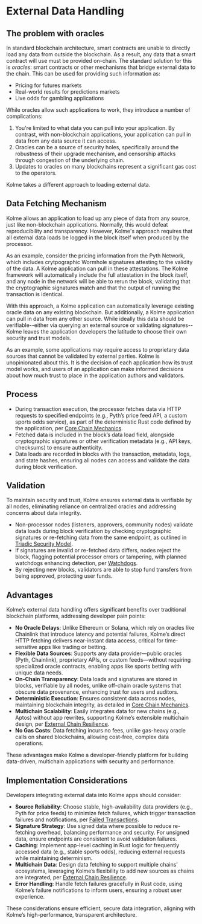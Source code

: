 # External Data Handling

<!-- toc -->

## The problem with oracles

In standard blockchain architecture, smart contracts are unable to directly load any data from outside the blockchain. As a result, any data that a smart contract will use must be provided on-chain. The standard solution for this is _oracles_: smart contracts or other mechanisms that bridge external data to the chain. This can be used for providing such information as:

* Pricing for futures markets
* Real-world results for predictions markets
* Live odds for gambling applications

While oracles allow such applications to work, they introduce a number of complications:

1. You're limited to what data you can pull into your application. By contrast, with non-blockchain applications, your application can pull in data from any data source it can access.
2. Oracles can be a source of security holes, specifically around the robustness of their upgrade mechanism, and censorship attacks through congestion of the underlying chain.
3. Updates to oracles on many blockchains represent a significant gas cost to the operators.

Kolme takes a different approach to loading external data.

## Data Fetching Mechanism

Kolme allows an application to load up any piece of data from any source, just like non-blockchain applications. Normally, this would defeat reproducibility and transparency. However, Kolme's approach requires that all external data loads be logged in the block itself when produced by the processor.

As an example, consider the pricing information from the Pyth Network, which includes crytpographic Wormhole signatures attesting to the validity of the data. A Kolme application can pull in these attestations. The Kolme framework will automatically include the full attestation in the block itself, and any node in the network will be able to rerun the block, validating that the cryptographic signatures match and that the output of running the transaction is identical.

With this approach, a Kolme application can automatically leverage existing oracle data on any existing blockchain. But additionally, a Kolme application can pull in data from any other source. While ideally this data should be verifiable--either via querying an external source or validating signatures--Kolme leaves the application developers the latitude to choose their own security and trust models.

As an example, some applications may require access to proprietary data sources that cannot be validated by external parties. Kolme is unopinionated about this. It is the decision of each application how its trust model works, and users of an application can make informed decisions about how much trust to place in the application authors and validators.

## Process

- During transaction execution, the processor fetches data via HTTP requests to specified endpoints (e.g., Pyth’s price feed API, a custom sports odds service), as part of the deterministic Rust code defined by the application, per [Core Chain Mechanics](core-mechanics.md).
- Fetched data is included in the block’s data load field, alongside cryptographic signatures or other verification metadata (e.g., API keys, checksums) to ensure authenticity.
- Data loads are recorded in blocks with the transaction, metadata, logs, and state hashes, ensuring all nodes can access and validate the data during block verification.

## Validation

To maintain security and trust, Kolme ensures external data is verifiable by all nodes, eliminating reliance on centralized oracles and addressing concerns about data integrity.

- Non-processor nodes (listeners, approvers, community nodes) validate data loads during block verification by checking cryptographic signatures or re-fetching data from the same endpoint, as outlined in [Triadic Security Model](triadic-security.md).
- If signatures are invalid or re-fetched data differs, nodes reject the block, flagging potential processor errors or tampering, with planned watchdogs enhancing detection, per [Watchdogs](watchdogs.md).
- By rejecting new blocks, validators are able to stop fund transfers from being approved, protecting user funds.

## Advantages

Kolme’s external data handling offers significant benefits over traditional blockchain platforms, addressing developer pain points:

- **No Oracle Delays**: Unlike Ethereum or Solana, which rely on oracles like Chainlink that introduce latency and potential failures, Kolme’s direct HTTP fetching delivers near-instant data access, critical for time-sensitive apps like trading or betting.
- **Flexible Data Sources**: Supports any data provider—public oracles (Pyth, Chainlink), proprietary APIs, or custom feeds—without requiring specialized oracle contracts, enabling apps like sports betting with unique data needs.
- **On-Chain Transparency**: Data loads and signatures are stored in blocks, verifiable by all nodes, unlike off-chain oracle systems that obscure data provenance, enhancing trust for users and auditors.
- **Deterministic Execution**: Ensures consistent data across nodes, maintaining blockchain integrity, as detailed in [Core Chain Mechanics](core-mechanics.md).
- **Multichain Scalability**: Easily integrates data for new chains (e.g., Aptos) without app rewrites, supporting Kolme’s extensible multichain design, per [External Chain Resilience](external-chain-resilience.md).
- **No Gas Costs**: Data fetching incurs no fees, unlike gas-heavy oracle calls on shared blockchains, allowing cost-free, complex data operations.

These advantages make Kolme a developer-friendly platform for building data-driven, multichain applications with security and performance.

## Implementation Considerations

Developers integrating external data into Kolme apps should consider:

- **Source Reliability**: Choose stable, high-availability data providers (e.g., Pyth for price feeds) to minimize fetch failures, which trigger transaction failures and notifications, per [Failed Transactions](failed-transactions.md).
- **Signature Strategy**: Use signed data where possible to reduce re-fetching overhead, balancing performance and security. For unsigned data, ensure endpoints are consistent to avoid validation failures.
- **Caching**: Implement app-level caching in Rust logic for frequently accessed data (e.g., stable sports odds), reducing external requests while maintaining determinism.
- **Multichain Data**: Design data fetching to support multiple chains’ ecosystems, leveraging Kolme’s flexibility to add new sources as chains are integrated, per [External Chain Resilience](external-chain-resilience.md).
- **Error Handling**: Handle fetch failures gracefully in Rust code, using Kolme’s failure notifications to inform users, ensuring a robust user experience.

These considerations ensure efficient, secure data integration, aligning with Kolme’s high-performance, transparent architecture.
